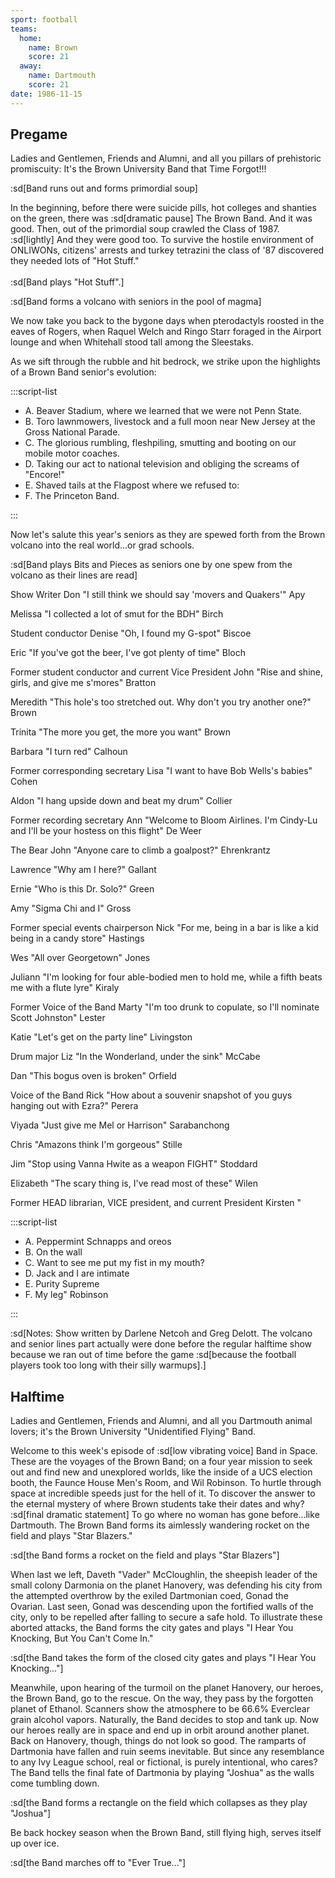 ```yaml
---
sport: football
teams:
  home:
    name: Brown
    score: 21
  away:
    name: Dartmouth
    score: 21
date: 1986-11-15
---
```


## Pregame

Ladies and Gentlemen, Friends and Alumni, and all you pillars of prehistoric promiscuity: It's the Brown University Band that Time Forgot!!!

:sd[Band runs out and forms primordial soup]

In the beginning, before there were suicide pills, hot colleges and shanties on the green, there was :sd[dramatic pause] The Brown Band. And it was good. Then, out of the primordial soup crawled the Class of 1987. :sd[lightly] And they were good too. To survive the hostile environment of ONLIWONs, citizens' arrests and turkey tetrazini the class of '87 discovered they needed lots of "Hot Stuff." \
\
:sd[Band plays "Hot Stuff".]

:sd[Band forms a volcano with seniors in the pool of magma]

We now take you back to the bygone days when pterodactyls roosted in the eaves of Rogers, when Raquel Welch and Ringo Starr foraged in the Airport lounge and when Whitehall stood tall among the Sleestaks.

As we sift through the rubble and hit bedrock, we strike upon the highlights of a Brown Band senior's evolution:

:::script-list

- A. Beaver Stadium, where we learned that we were not Penn State.
- B. Toro lawnmowers, livestock and a full moon near New Jersey at the Gross National Parade.
- C. The glorious rumbling, fleshpiling, smutting and booting on our mobile motor coaches.
- D. Taking our act to national television and obliging the screams of "Encore!"
- E. Shaved tails at the Flagpost where we refused to:
- F. The Princeton Band.

:::

Now let's salute this year's seniors as they are spewed forth from the Brown volcano into the real world...or grad schools.

:sd[Band plays Bits and Pieces as seniors one by one spew from the volcano as their lines are read]

Show Writer Don "I still think we should say 'movers and Quakers'" Apy

Melissa "I collected a lot of smut for the BDH" Birch

Student conductor Denise "Oh, I found my G-spot" Biscoe

Eric "If you've got the beer, I've got plenty of time" Bloch

Former student conductor and current Vice President John "Rise and shine, girls, and give me s'mores" Bratton

Meredith "This hole's too stretched out. Why don't you try another one?" Brown

Trinita "The more you get, the more you want" Brown

Barbara "I turn red" Calhoun

Former corresponding secretary Lisa "I want to have Bob Wells's babies" Cohen

Aldon "I hang upside down and beat my drum" Collier

Former recording secretary Ann "Welcome to Bloom Airlines. I'm Cindy-Lu and I'll be your hostess on this flight" De Weer

The Bear John "Anyone care to climb a goalpost?" Ehrenkrantz

Lawrence "Why am I here?" Gallant

Ernie "Who is this Dr. Solo?" Green

Amy "Sigma Chi and I" Gross

Former special events chairperson Nick "For me, being in a bar is like a kid being in a candy store" Hastings

Wes "All over Georgetown" Jones

Juliann "I'm looking for four able-bodied men to hold me, while a fifth beats me with a flute lyre" Kiraly

Former Voice of the Band Marty "I'm too drunk to copulate, so I'll nominate Scott Johnston" Lester

Katie "Let's get on the party line" Livingston

Drum major Liz "In the Wonderland, under the sink" McCabe

Dan "This bogus oven is broken" Orfield

Voice of the Band Rick "How about a souvenir snapshot of you guys hanging out with Ezra?" Perera

Viyada "Just give me Mel or Harrison" Sarabanchong

Chris "Amazons think I'm gorgeous" Stille

Jim "Stop using Vanna Hwite as a weapon FIGHT" Stoddard

Elizabeth "The scary thing is, I've read most of these" Wilen

Former HEAD librarian, VICE president, and current President Kirsten "

:::script-list

- A. Peppermint Schnapps and oreos
- B. On the wall
- C. Want to see me put my fist in my mouth?
- D. Jack and I are intimate
- E. Purity Supreme
- F. My leg" Robinson

:::

:sd[Notes: Show written by Darlene Netcoh and Greg Delott. The volcano and senior lines part actually were done before the regular halftime show because we ran out of time before the game :sd[because the football players took too long with their silly warmups].]

## Halftime

Ladies and Gentlemen, Friends and Alumni, and all you Dartmouth animal lovers; it's the Brown University "Unidentified Flying" Band.

Welcome to this week's episode of :sd[low vibrating voice] Band in Space. These are the voyages of the Brown Band; on a four year mission to seek out and find new and unexplored worlds, like the inside of a UCS election booth, the Faunce House Men's Room, and Wil Robinson. To hurtle through space at incredible speeds just for the hell of it. To discover the answer to the eternal mystery of where Brown students take their dates and why? :sd[final dramatic statement] To go where no woman has gone before...like Dartmouth. The Brown Band forms its aimlessly wandering rocket on the field and plays "Star Blazers."

:sd[the Band forms a rocket on the field and plays "Star Blazers"]

When last we left, Daveth "Vader" McCloughlin, the sheepish leader of the small colony Darmonia on the planet Hanovery, was defending his city from the attempted overthrow by the exiled Dartmonian coed, Gonad the Ovarian. Last seen, Gonad was descending upon the fortified walls of the city, only to be repelled after falling to secure a safe hold. To illustrate these aborted attacks, the Band forms the city gates and plays "I Hear You Knocking, But You Can't Come In."

:sd[the Band takes the form of the closed city gates and plays "I Hear You Knocking..."]

Meanwhile, upon hearing of the turmoil on the planet Hanovery, our heroes, the Brown Band, go to the rescue. On the way, they pass by the forgotten planet of Ethanol. Scanners show the atmosphere to be 66.6% Everclear grain alcohol vapors. Naturally, the Band decides to stop and tank up. Now our heroes really are in space and end up in orbit around another planet. Back on Hanovery, though, things do not look so good. The ramparts of Dartmonia have fallen and ruin seems inevitable. But since any resemblance to any Ivy League school, real or fictional, is purely intentional, who cares? The Band tells the final fate of Dartmonia by playing "Joshua" as the walls come tumbling down.

:sd[the Band forms a rectangle on the field which collapses as they play "Joshua"]

Be back hockey season when the Brown Band, still flying high, serves itself up over ice.

:sd[the Band marches off to "Ever True..."]
